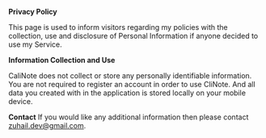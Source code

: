 **Privacy Policy**

This page is used to inform visitors regarding my policies with the collection,
use and disclosure of Personal Information if anyone decided to use my Service.

**Information Collection and Use**

CaliNote does not collect or store any personally identifiable information.
You are not required to register an account in order to use CliNote.
And all data you created with in the application is stored locally on your mobile device.

**Contact**
If you would like any additional information then please contact zuhail.dev@gmail.com.
